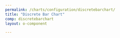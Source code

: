 ```yaml
---
permalink: /charts/configuration/discretebarchart/
title: "Discrete Bar Chart"
comp: discretebarchart
layout: o-component

---
```

